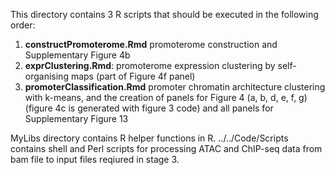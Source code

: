 This directory contains 3 R scripts that should be executed in the following order:

1) **constructPromoterome.Rmd** promoterome construction and Supplementary Figure 4b
2) **exprClustering.Rmd**: promoterome expression clustering by self-organising maps (part of Figure 4f panel) 
3) **promoterClassification.Rmd** promoter chromatin architecture clustering with k-means, and the creation of panels for Figure 4 (a, b, d, e, f, g) (figure 4c is generated with figure 3 code) and all panels for Supplementary Figure 13

MyLibs directory contains R helper functions in R.
../../Code/Scripts contains shell and Perl scripts for processing ATAC and ChIP-seq data from bam file to input files reqiured in stage 3.
